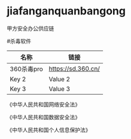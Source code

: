 # jiafanganquanbangong
甲方安全办公供应链

#杀毒软件

| 名称 | 链接 |
| --- | --- |
| 360杀毒pro | https://sd.360.cn/ |
| Key 2 | Value 2 |
| Key 3 | Value 3 |






《中华人民共和国网络安全法》

《中华人民共和国数据安全法》

《中华人民共和国个人信息保护法》
